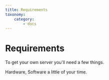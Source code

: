 ```yaml
---
title: Requirements
taxonomy:
    category:
        - docs
---
```


# Requirements

To get your own server you'll need a few things. 

Hardware, Software a little of your time.
